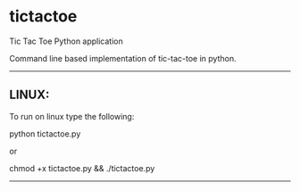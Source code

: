 tictactoe
=========

Tic Tac Toe Python application

Command line based implementation of tic-tac-toe in python.

--------------------------
LINUX:
--------------------------
To run on linux type the following:

python tictactoe.py

or

chmod +x tictactoe.py && ./tictactoe.py

--------------------------
